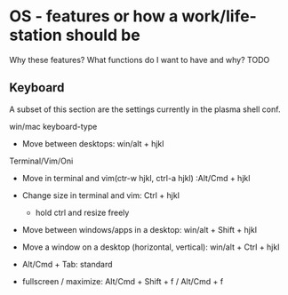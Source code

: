 # OS - features or how a work/life-station should be


Why these features? What functions do I want to have and why?
TODO

## Keyboard

A subset of this section are the settings currently in the plasma shell conf.

win/mac keyboard-type

* Move between desktops:  win/alt + hjkl 

Terminal/Vim/Oni 
* Move in terminal and vim(ctr-w hjkl, ctrl-a hjkl) :Alt/Cmd + hjkl 
* Change size in terminal and vim: Ctrl + hjkl
  * hold ctrl and resize freely


* Move between windows/apps in a desktop:  win/alt + Shift + hjkl 
* Move a window on a desktop (horizontal, vertical): win/alt + Ctrl + hjkl 


* Alt/Cmd + Tab: standard

* fullscreen / maximize:  Alt/Cmd + Shift + f / Alt/Cmd +  f







